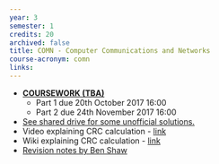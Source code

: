 ```yaml
---
year: 3
semester: 1
credits: 20
archived: false
title: COMN - Computer Communications and Networks
course-acronym: comn
links:
---
```


- **[COURSEWORK (TBA)](http://www.inf.ed.ac.uk/teaching/courses/comn/)**
  - Part 1 due 20th October 2017 16:00
  - Part 2 due 24th November 2017 16:00
- <u>See shared drive for some unofficial solutions.</u>
- Video explaining CRC calculation - [link](http://www.youtube.com/watch?v=0apqZ4jsGmI)
- Wiki explaining CRC calculation - [link](http://en.wikipedia.org/wiki/Cyclic_redundancy_check)
- [Revision notes by Ben Shaw](https://github.com/benshaaw/revision/tree/master/COMN)
<!--- BROKEN, MIGHT WANT TO UPDATE This could be useful as well: [link](http://www.ee.ryerson.ca/~courses/cn8800/solutions/Ch7.pdf)--->
